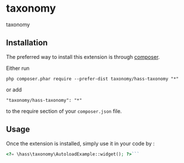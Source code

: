 taxonomy
========
taxonomy

Installation
------------

The preferred way to install this extension is through [composer](http://getcomposer.org/download/).

Either run

```
php composer.phar require --prefer-dist taxonomy/hass-taxonomy "*"
```

or add

```
"taxonomy/hass-taxonomy": "*"
```

to the require section of your `composer.json` file.


Usage
-----

Once the extension is installed, simply use it in your code by  :

```php
<?= \hass\taxonomy\AutoloadExample::widget(); ?>```